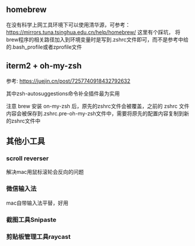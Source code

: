 
## homebrew

在没有科学上网工具环境下可以使用清华源，可参考：https://mirrors.tuna.tsinghua.edu.cn/help/homebrew/
这里有个踩坑， 将brew程序的相关路径加入到环境变量时是写到.zshrc文件即可，而不是参考中给的.bash_profile或者zprofile文件

## iterm2 + oh-my-zsh
参考: https://juejin.cn/post/7257740918432792632

其中zsh-autosuggestions命令补全插件最为实用

注意 brew 安装 on-my-zsh 后，原先的zshrc文件会被覆盖，之前的 zshrc 文件内容会被保存到.zshrc.pre-oh-my-zsh文件中，需要将原先的配置内容复制到新的zshrc文件中

## 其他小工具

### scroll reverser
解决mac用鼠标滚轮会反向的问题

### 微信输入法
mac自带输入法平替，好用

### 截图工具Snipaste

### 剪贴板管理工具raycast
